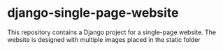 # django-single-page-website
 This repository contains a Django project for a single-page website. The website is designed with multiple images placed in the static folder
